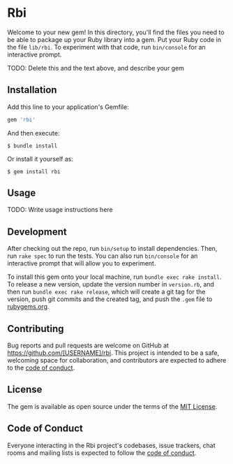 # Rbi

Welcome to your new gem! In this directory, you'll find the files you need to be able to package up your Ruby library into a gem. Put your Ruby code in the file `lib/rbi`. To experiment with that code, run `bin/console` for an interactive prompt.

TODO: Delete this and the text above, and describe your gem

## Installation

Add this line to your application's Gemfile:

```ruby
gem 'rbi'
```

And then execute:

    $ bundle install

Or install it yourself as:

    $ gem install rbi

## Usage

TODO: Write usage instructions here

## Development

After checking out the repo, run `bin/setup` to install dependencies. Then, run `rake spec` to run the tests. You can also run `bin/console` for an interactive prompt that will allow you to experiment.

To install this gem onto your local machine, run `bundle exec rake install`. To release a new version, update the version number in `version.rb`, and then run `bundle exec rake release`, which will create a git tag for the version, push git commits and the created tag, and push the `.gem` file to [rubygems.org](https://rubygems.org).

## Contributing

Bug reports and pull requests are welcome on GitHub at https://github.com/[USERNAME]/rbi. This project is intended to be a safe, welcoming space for collaboration, and contributors are expected to adhere to the [code of conduct](https://github.com/[USERNAME]/rbi/blob/master/CODE_OF_CONDUCT.md).

## License

The gem is available as open source under the terms of the [MIT License](https://opensource.org/licenses/MIT).

## Code of Conduct

Everyone interacting in the Rbi project's codebases, issue trackers, chat rooms and mailing lists is expected to follow the [code of conduct](https://github.com/[USERNAME]/rbi/blob/master/CODE_OF_CONDUCT.md).
